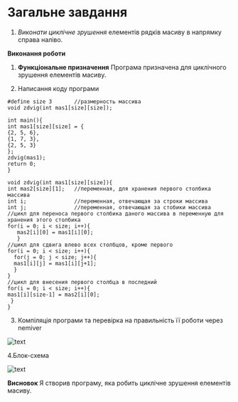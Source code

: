 #  Загальне завдання
1. *Виконати циклічне зрушення* елементів рядків масиву в напрямку справа наліво.

**Виконання роботи**
1. **Функціональне призначення**
	Програма призначена для циклічного зрушення елементів масиву. 
	
2. Написання коду програми 
```
#define size 3       //размерность массива
void zdvig(int mas1[size][size]);  

int main(){
int mas1[size][size] = {
{2, 5, 6},
{1, 7, 3},
{2, 5, 3}
};
zdvig(mas1);
return 0;
}

void zdvig(int mas1[size][size]){
int mas2[size][1];   //переменная, для хранения первого столбика массива
int i;               //переменная, отвечающая за строки массива
int j;               //переменная, отвечающая за стобики массива
//цикл для переноса первого столбика даного массива в переменную для хранения этого столбика
for(i = 0; i < size; i++){
   mas2[i][0] = mas1[i][0];
   }
//цикл для сдвига влево всех столбцов, кроме первого
for(i = 0; i < size; i++){
  for(j = 0; j < size; j++){
  mas1[i][j] = mas1[i][j+1];
  }
}
//цикл для внесения первого столбца в последний
for(i = 0; i < size; i++){
mas1[i][size-1] = mas2[i][0];
 }
}
```

3. Компіляція програми та перевірка на правильність її роботи через nemiver

![text](file:///home/aleksey/lavka/lab08,09,10/arrays/5/doc/nemiver6.5.png)

4.Блок-схема

![text](file:///home/aleksey/lavka/lab08,09,10/arrays/5/doc/6.5.png)

**Висновок**
Я створив програму, яка робить циклічне зрушення елементів масиву.
